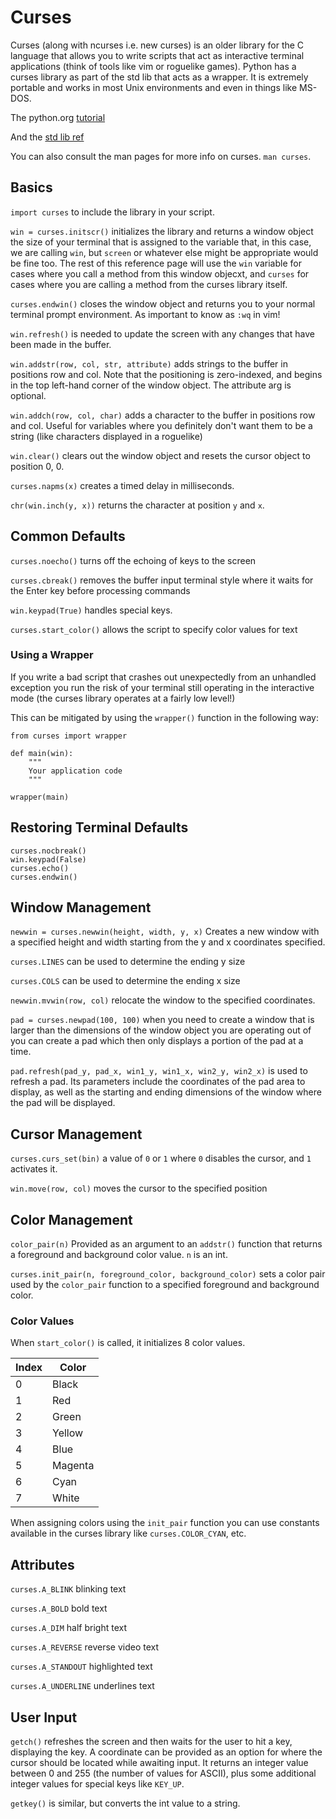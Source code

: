 # Curses

Curses (along with ncurses i.e. new curses) is an older library for the C language that allows you to write scripts that act as interactive terminal applications (think of tools like vim or roguelike games). Python has a curses library as part of the std lib that acts as a wrapper. It is extremely portable and works in most Unix environments and even in things like MS-DOS.

The python.org [tutorial](https://docs.python.org/3/howto/curses.html#curses-howto)

And the [std lib ref](https://docs.python.org/3/library/curses.html)

You can also consult the man pages for more info on curses. `man curses`.

## Basics

`import curses` to include the library in your script.

`win = curses.initscr()` initializes the library and returns a window object the size of your terminal that is assigned to the variable that, in this case, we are calling `win`, but `screen` or whatever else might be appropriate would be fine too. The rest of this reference page will use the `win` variable for cases where you call a method from this window objecxt, and `curses` for cases where you are calling a method from the curses library itself.

`curses.endwin()` closes the window object and returns you to your normal terminal prompt environment. As important to know as `:wq` in vim!

`win.refresh()` is needed to update the screen with any changes that have been made in the buffer.

`win.addstr(row, col, str, attribute)` adds strings to the buffer in positions row and col. Note that the positioning is zero-indexed, and begins in the top left-hand corner of the window object. The attribute arg is optional.

`win.addch(row, col, char)` adds a character to the buffer in positions row and col. Useful for variables where you definitely don't want them to be a string (like characters displayed in a roguelike)

`win.clear()` clears out the window object and resets the cursor object to position 0, 0.

`curses.napms(x)` creates a timed delay in milliseconds.

`chr(win.inch(y, x))` returns the character at position `y` and `x`.

## Common Defaults

`curses.noecho()` turns off the echoing of keys to the screen

`curses.cbreak()` removes the buffer input terminal style where it waits for the Enter key before processing commands

`win.keypad(True)` handles special keys.

`curses.start_color()` allows the script to specify color values for text

### Using a Wrapper

If you write a bad script that crashes out unexpectedly from an unhandled exception you run the risk of your terminal still operating in the interactive mode (the curses library operates at a fairly low level!)

This can be mitigated by using the `wrapper()` function in the following way:

```
from curses import wrapper

def main(win):
    """
    Your application code
    """

wrapper(main)
```

## Restoring Terminal Defaults

```
curses.nocbreak()
win.keypad(False)
curses.echo()
curses.endwin()
```

## Window Management

`newwin = curses.newwin(height, width, y, x)` Creates a new window with a specified height and width starting from the y and x coordinates specified.

`curses.LINES` can be used to determine the ending y size

`curses.COLS` can be used to determine the ending x size

`newwin.mvwin(row, col)` relocate the window to the specified coordinates.

`pad = curses.newpad(100, 100)` when you need to create a window that is larger than the dimensions of the window object you are operating out of you can create a pad which then only displays a portion of the pad at a time.

`pad.refresh(pad_y, pad_x, win1_y, win1_x, win2_y, win2_x)` is used to refresh a pad. Its parameters include the coordinates of the pad area to display, as well as the starting and ending dimensions of the window where the pad will be displayed.

## Cursor Management

`curses.curs_set(bin)` a value of `0` or `1` where `0` disables the cursor, and `1` activates it.

`win.move(row, col)` moves the cursor to the specified position

## Color Management

`color_pair(n)` Provided as an argument to an `addstr()` function that returns a foreground and background color value. `n` is an int.

`curses.init_pair(n, foreground_color, background_color)` sets a color pair used by the `color_pair` function to a specified foreground and background color.

### Color Values

When `start_color()` is called, it initializes 8 color values.

| Index | Color   |
| ----- | -----   |
| 0     | Black   |
| 1     | Red     |
| 2     | Green   |
| 3     | Yellow  |
| 4     | Blue    |
| 5     | Magenta |
| 6     | Cyan    |
| 7     | White   |

When assigning colors using the `init_pair` function you can use constants available in the curses library like `curses.COLOR_CYAN`, etc.

## Attributes

`curses.A_BLINK` blinking text

`curses.A_BOLD` bold text

`curses.A_DIM` half bright text

`curses.A_REVERSE` reverse video text

`curses.A_STANDOUT` highlighted text

`curses.A_UNDERLINE` underlines text

## User Input

`getch()` refreshes the screen and then waits for the user to hit a key, displaying the key. A coordinate can be provided as an option for where the cursor should be located while awaiting input. It returns an integer value between 0 and 255 (the number of values for ASCII), plus some additional integer values for special keys like `KEY_UP`.

`getkey()` is similar, but converts the int value to a string.
